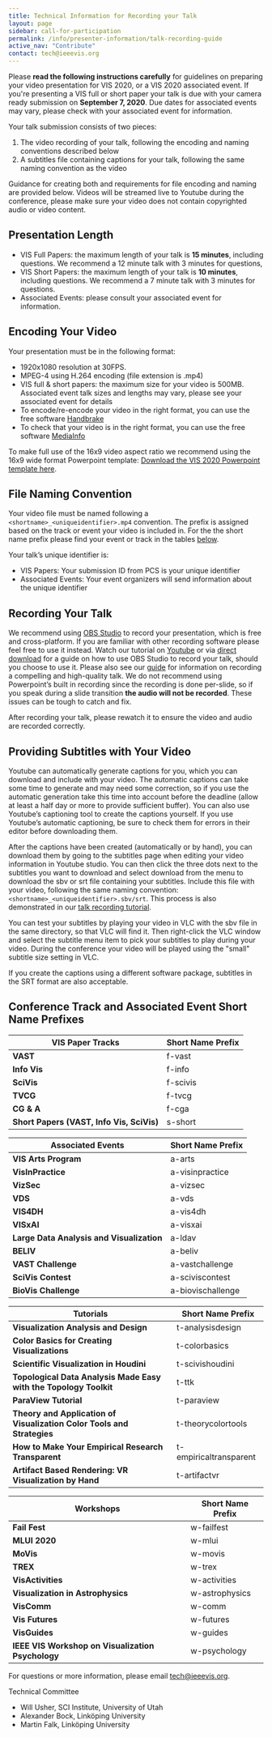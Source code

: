 ```yaml
---
title: Technical Information for Recording your Talk
layout: page
sidebar: call-for-participation
permalink: /info/presenter-information/talk-recording-guide
active_nav: "Contribute"
contact: tech@ieeevis.org
---
```


Please **read the following instructions carefully** for guidelines
on preparing your video presentation for VIS 2020, or a VIS 2020 associated event.
If you're presenting a VIS full or short paper your talk is due with your camera ready submission
on **September 7, 2020**. Due dates for associated events may vary, please check with
your associated event for information.

Your talk submission consists of two pieces:

1. The video recording of your talk, following the encoding and naming conventions described below
2. A subtitles file containing captions for your talk, following the same naming convention as the video

Guidance for creating both and requirements for file encoding and naming are provided below.
Videos will be streamed live to Youtube during the conference, please make sure your video
does not contain copyrighted audio or video content.

## Presentation Length

- VIS Full Papers: the maximum length of your talk is **15 minutes**, including questions. We recommend a 12 minute talk with 3 minutes for questions,
- VIS Short Papers: the maximum length of your talk is **10 minutes**, including questions. We recommend a 7 minute talk with 3 minutes for questions.
- Associated Events: please consult your associated event for information.

## Encoding Your Video
Your presentation must be in the following format:

- 1920x1080 resolution at 30FPS.
- MPEG-4 using H.264 encoding (file extension is .mp4)
- VIS full & short papers: the maximum size for your video is 500MB.
  Associated event talk sizes and lengths may vary, please see your associated event for details
- To encode/re-encode your video in the right format, you can use the free software [Handbrake](https://handbrake.fr/)
- To check that your video is in the right format, you can use the free software [MediaInfo](https://mediaarea.net/en/MediaInfo)

To make full use of the 16x9 video aspect ratio we recommend using the 16x9 wide format Powerpoint template:
[Download the VIS 2020 Powerpoint template here](/year/2020/assets/vis2020-16x9.ppt).

## File Naming Convention
Your video file must be named following a `<shortname>_<uniqueidentifier>.mp4` convention.
The prefix is assigned based on the track or event your video is included in.
For the the short name prefix please find your event or track in the tables [below](#conference-track-and-associated-event-short-name-prefixes).
<!--https://docs.google.com/spreadsheets/d/1unVDXq4kqj0iZ_2d_TYU8a61NG65bg_dX6IU2jdOUJY/edit?usp=sharing-->
Your talk’s unique identifier is:

- VIS Papers: Your submission ID from PCS is your unique identifier
- Associated Events: Your event organizers will send information about the unique identifier

## Recording Your Talk

We recommend using [OBS Studio](https://obsproject.com/) to record your presentation, which is free and cross-platform.
If you are familiar with other recording software please feel free to use it instead.
Watch our tutorial on [Youtube](https://youtu.be/yg1P_Infw5A) or via [direct download](http://sci.utah.edu/~will/public/vis2020-recording-tutorial.mp4)
for a guide on how to use OBS Studio to record your talk,
should you choose to use it.
Please also see our [guide](/year/2020/assets/vis2020-talk-recording-guide.pdf)
for information on recording a compelling and high-quality talk.
We do not recommend using Powerpoint’s built in recording since the recording is done per-slide,
so if you speak during a slide transition **the audio will not be recorded**. These issues can be tough to catch and fix. 

After recording your talk, please rewatch it to ensure the video and audio are recorded correctly.

## Providing Subtitles with Your Video

Youtube can automatically generate captions for you, which you can download and include with your video.
The automatic captions can take some time to generate and may need some correction, so if you use the
automatic generation take this time into account before the deadline (allow at least a half day or more
to provide sufficient buffer). You can also use Youtube’s captioning tool to create the captions yourself.
If you use Youtube’s automatic captioning, be sure to check them for errors in their editor before downloading them.

After the captions have been created (automatically or by hand), you can download them by going to the
subtitles page when editing your video information in Youtube studio. You can then click the three dots
next to the subtitles you want to download and select download from the menu to download the sbv or srt file
containing your subtitles. Include this file with your video, following the same naming convention:
`<shortname>_<uniqueidentifier>.sbv/srt`. This process is also demonstrated in our
[talk recording tutorial](https://youtu.be/yg1P_Infw5A).

You can test your subtitles by playing your video in VLC with the sbv file in the same directory, so
that VLC will find it. Then right-click the VLC window and select the subtitle menu item to pick your
subtitles to play during your video. During the conference your video will be played using the
"small" subtitle size setting in VLC.

If you create the captions using a different software package, subtitles in the SRT format are also acceptable.


## Conference Track and Associated Event Short Name Prefixes

| **VIS Paper Tracks**                      | **Short Name Prefix** |
|--------------------------------------------|-----------------------|
| **VAST**                                   | f-vast                |
| **Info Vis**                               | f-info                |
| **SciVis**                                 | f-scivis              |
| **TVCG**                                   | f-tvcg                |
| **CG & A**                                 | f-cga                 |
| **Short Papers (VAST, Info Vis, SciVis)**  | s-short               |

| **Associated Events**                     | **Short Name Prefix** |
|-------------------------------------------|-----------------------|
| **VIS Arts Program**                      | a-arts                |
| **VisInPractice**                         | a-visinpractice       |
| **VizSec**                                | a-vizsec              |
| **VDS**                                   | a-vds                 |
| **VIS4DH**                                | a-vis4dh              |
| **VISxAI**                                | a-visxai              |
| **Large Data Analysis and Visualization** | a-ldav                |
| **BELIV**                                 | a-beliv               |
| **VAST Challenge**                        | a-vastchallenge       |
| **SciVis Contest**                        | a-sciviscontest       |
| **BioVis Challenge**                      | a-biovischallenge     |

| **Tutorials**                                                          | **Short Name Prefix**  |
|------------------------------------------------------------------------|------------------------|
| **Visualization Analysis and Design**                                  | t-analysisdesign       |
| **Color Basics for Creating Visualizations**                           | t-colorbasics          |
| **Scientific Visualization in Houdini**                                | t-scivishoudini        |
| **Topological Data Analysis Made Easy with the Topology Toolkit**      | t-ttk                  |
| **ParaView Tutorial**                                                  | t-paraview             |
| **Theory and Application of Visualization Color Tools and Strategies** | t-theorycolortools     |
| **How to Make Your Empirical Research Transparent**                    | t-empiricaltransparent |
| **Artifact Based Rendering: VR Visualization by Hand**                 | t-artifactvr           |

| **Workshops**                                      | **Short Name Prefix** |
|----------------------------------------------------|-----------------------|
| **Fail Fest**                                      | w-failfest            |
| **MLUI 2020**                                      | w-mlui                |
| **MoVis**                                          | w-movis               |
| **TREX**                                           | w-trex                |
| **VisActivities**                                  | w-activities          |
| **Visualization in Astrophysics**                  | w-astrophysics        |
| **VisComm**                                        | w-comm                |
| **Vis Futures**                                    | w-futures             |
| **VisGuides**                                      | w-guides              |
| **IEEE VIS Workshop on Visualization Psychology**  | w-psychology          | 


For questions or more information, please email tech@ieeevis.org.

Technical Committee

- Will Usher, SCI Institute, University of Utah
- Alexander Bock, Linköping University 
- Martin Falk, Linköping University 

